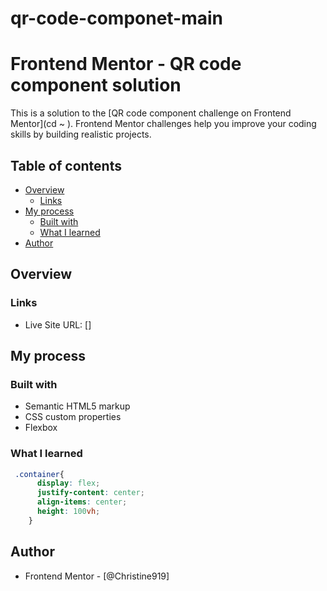 # qr-code-componet-main

# Frontend Mentor - QR code component solution

This is a solution to the [QR code component challenge on Frontend Mentor](cd ~
). Frontend Mentor challenges help you improve your coding skills by building realistic projects. 

## Table of contents

- [Overview](#overview)
  - [Links](#links)
- [My process](#my-process)
  - [Built with](#built-with)
  - [What I learned](#what-i-learned)
- [Author](#author)


## Overview

### Links

- Live Site URL: []

## My process

### Built with

- Semantic HTML5 markup
- CSS custom properties
- Flexbox

### What I learned
```css
 .container{
      display: flex;
      justify-content: center;
      align-items: center;
      height: 100vh;
    }
```

## Author

- Frontend Mentor - [@Christine919]